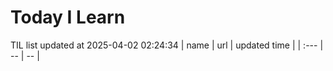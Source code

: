 # Today I Learn 
TIL list updated at 2025-04-02 02:24:34
| name | url | updated time |
| :--- | -- | -- |
